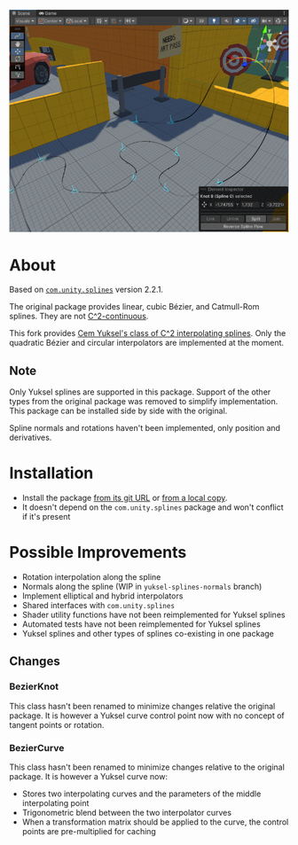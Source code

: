 ![](screenshot.png)

# About
Based on [`com.unity.splines`](https://docs.unity3d.com/Packages/com.unity.splines@2.2/manual/index.html) version 2.2.1.

The original package provides linear, cubic Bézier, and Catmull-Rom splines. They are not [C^2-continuous](https://www.youtube.com/watch?v=jvPPXbo87ds).

This fork provides [Cem Yuksel's class of C^2 interpolating splines](http://www.cemyuksel.com/research/interpolating_splines/a_class_of_c2_interpolating_splines.pdf). Only the quadratic Bézier and circular interpolators are implemented at the moment.

## Note
Only Yuksel splines are supported in this package. Support of the other types from the original package was removed to simplify implementation. This package can be installed side by side with the original.

Spline normals and rotations haven't been implemented, only position and derivatives.

# Installation
* Install the package [from its git URL](https://docs.unity3d.com/Manual/upm-ui-giturl.html) or [from a local copy](https://docs.unity3d.com/Manual/upm-ui-local.html).
* It doesn't depend on the `com.unity.splines` package and won't conflict if it's present

# Possible Improvements
* Rotation interpolation along the spline
* Normals along the spline (WIP in `yuksel-splines-normals` branch)
* Implement elliptical and hybrid interpolators
* Shared interfaces with `com.unity.splines`
* Shader utility functions have not been reimplemented for Yuksel splines
* Automated tests have not been reimplemented for Yuksel splines
* Yuksel splines and other types of splines co-existing in one package

## Changes
### BezierKnot
This class hasn't been renamed to minimize changes relative the original package. It is however a Yuksel curve control point now with no concept of tangent points or rotation.

### BezierCurve
This class hasn't been renamed to minimize changes relative to the original package. It is however a Yuksel curve now:

* Stores two interpolating curves and the parameters of the middle interpolating point
* Trigonometric blend between the two interpolator curves
* When a transformation matrix should be applied to the curve, the control points are pre-multiplied for caching
